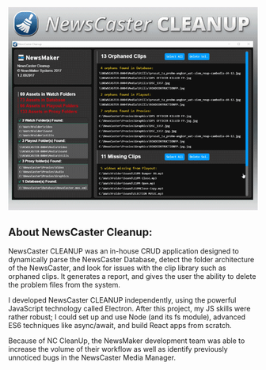 
![Alt text](cleanup.gif?raw=true "Cleanup")


## About NewsCaster Cleanup:

  NewsCaster CLEANUP was an in-house CRUD application designed to dynamically parse the NewsCaster Database, detect the folder architecture of the NewsCaster, and look for issues with the clip library such as orphaned clips. It generates a report, and gives the user the ability to delete the problem files from the system.

  I developed NewsCaster CLEANUP independently, using the powerful JavaScript technology called Electron. After this project, my JS skills were rather robust; I could set up and use Node (and its fs module), advanced ES6 techniques like async/await, and build React apps from scratch.

  Because of NC CleanUp, the NewsMaker development team was able to increase the volume of their workflow as well as identify previously unnoticed bugs in the NewsCaster Media Manager.
